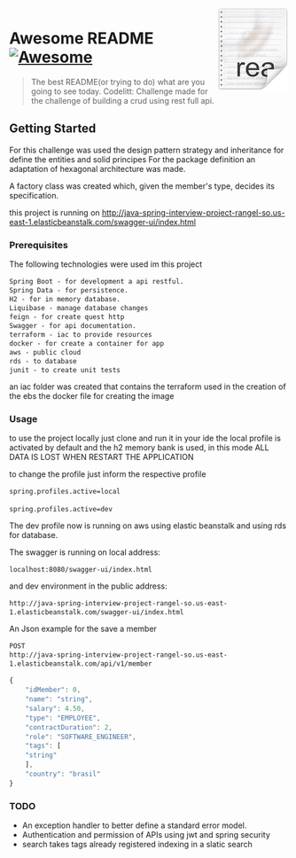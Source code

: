 <img src="readme/icon.png" align="right" />

# Awesome README [![Awesome](https://cdn.rawgit.com/sindresorhus/awesome/d7305f38d29fed78fa85652e3a63e154dd8e8829/media/badge.svg)](https://github.com/sindresorhus/awesome)
> The best README(or trying to do) what are you going to see today.
Codelitt: Challenge made for the challenge of building a crud using rest full api.

## Getting Started

For this challenge was used the design pattern strategy and inheritance for define the entities and solid principes
For the package definition an adaptation of hexagonal architecture was made.

A factory class was created which, given the member's type, decides its specification.

this project is running on http://java-spring-interview-project-rangel-so.us-east-1.elasticbeanstalk.com/swagger-ui/index.html

### Prerequisites

The following technologies were used im this project


```
Spring Boot - for development a api restful.
Spring Data - for persistence.
H2 - for in memory database.
Liquibase - manage database changes
feign - for create quest http
Swagger - for api documentation.
terraform - iac to provide resources
docker - for create a container for app
aws - public cloud
rds - to database
junit - to create unit tests
```
an iac folder was created that contains the terraform used in the creation of the ebs
the docker file for creating the image

### Usage

to use the project locally just clone and run it in your ide
the local profile is activated by default and the h2 memory bank is used,
in this mode ALL DATA IS LOST WHEN RESTART THE APPLICATION

to change the profile just inform the respective profile

```
spring.profiles.active=local

spring.profiles.active=dev
```

The dev profile now is running on aws using elastic beanstalk and using rds for database.

The swagger is running on local address:
```
localhost:8080/swagger-ui/index.html
```

and dev environment in the public address:

```
http://java-spring-interview-project-rangel-so.us-east-1.elasticbeanstalk.com/swagger-ui/index.html
```

An Json example for the save a member

```
POST
http://java-spring-interview-project-rangel-so.us-east-1.elasticbeanstalk.com/api/v1/member
```


```javascript
{
    "idMember": 0,
    "name": "string",
    "salary": 4.50,
    "type": "EMPLOYEE",
    "contractDuration": 2,
    "role": "SOFTWARE_ENGINEER",
    "tags": [
    "string"
    ],
    "country": "brasil"
}
```



### TODO
- An exception handler to better define a standard error model.
- Authentication and permission of APIs using jwt and spring security
- search takes tags already registered indexing in a slatic search
